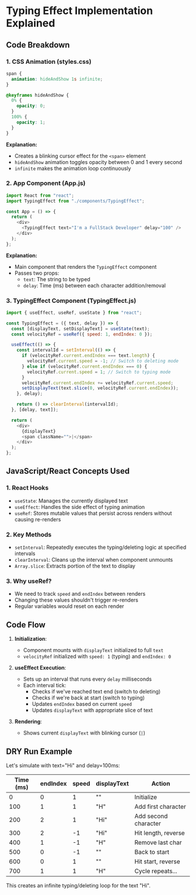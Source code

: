 # Typing Effect Implementation Explained

## Code Breakdown

### 1. CSS Animation (styles.css)

```css
span {
  animation: hideAndShow 1s infinite;
}

@keyframes hideAndShow {
  0% {
    opacity: 0;
  }
  100% {
    opacity: 1;
  }
}
```

**Explanation:**

- Creates a blinking cursor effect for the `<span>` element
- `hideAndShow` animation toggles opacity between 0 and 1 every second
- `infinite` makes the animation loop continuously

### 2. App Component (App.js)

```javascript
import React from "react";
import TypingEffect from "./components/TypingEffect";

const App = () => {
  return (
    <div>
      <TypingEffect text="I'm a FullStack Developer" delay="100" />
    </div>
  );
};
```

**Explanation:**

- Main component that renders the `TypingEffect` component
- Passes two props:
  - `text`: The string to be typed
  - `delay`: Time (ms) between each character addition/removal

### 3. TypingEffect Component (TypingEffect.js)

```javascript
import { useEffect, useRef, useState } from "react";

const TypingEffect = ({ text, delay }) => {
  const [displayText, setDisplayText] = useState(text);
  const velocityRef = useRef({ speed: 1, endIndex: 0 });

  useEffect(() => {
    const intervalId = setInterval(() => {
      if (velocityRef.current.endIndex === text.length) {
        velocityRef.current.speed = -1; // Switch to deleting mode
      } else if (velocityRef.current.endIndex === 0) {
        velocityRef.current.speed = 1; // Switch to typing mode
      }
      velocityRef.current.endIndex += velocityRef.current.speed;
      setDisplayText(text.slice(0, velocityRef.current.endIndex));
    }, delay);

    return () => clearInterval(intervalId);
  }, [delay, text]);

  return (
    <div>
      {displayText}
      <span className="">|</span>
    </div>
  );
};
```

## JavaScript/React Concepts Used

### 1. React Hooks

- `useState`: Manages the currently displayed text
- `useEffect`: Handles the side effect of typing animation
- `useRef`: Stores mutable values that persist across renders without causing re-renders

### 2. Key Methods

- `setInterval`: Repeatedly executes the typing/deleting logic at specified intervals
- `clearInterval`: Cleans up the interval when component unmounts
- `Array.slice`: Extracts portion of the text to display

### 3. Why useRef?

- We need to track `speed` and `endIndex` between renders
- Changing these values shouldn't trigger re-renders
- Regular variables would reset on each render

## Code Flow

1. **Initialization**:

   - Component mounts with `displayText` initialized to full `text`
   - `velocityRef` initialized with `speed: 1` (typing) and `endIndex: 0`

2. **useEffect Execution**:

   - Sets up an interval that runs every `delay` milliseconds
   - Each interval tick:
     - Checks if we've reached text end (switch to deleting)
     - Checks if we're back at start (switch to typing)
     - Updates `endIndex` based on current `speed`
     - Updates `displayText` with appropriate slice of text

3. **Rendering**:
   - Shows current `displayText` with blinking cursor (`|`)

## DRY Run Example

Let's simulate with text="Hi" and delay=100ms:

| Time (ms) | endIndex | speed | displayText | Action               |
| --------- | -------- | ----- | ----------- | -------------------- |
| 0         | 0        | 1     | ""          | Initialize           |
| 100       | 1        | 1     | "H"         | Add first character  |
| 200       | 2        | 1     | "Hi"        | Add second character |
| 300       | 2        | -1    | "Hi"        | Hit length, reverse  |
| 400       | 1        | -1    | "H"         | Remove last char     |
| 500       | 0        | -1    | ""          | Back to start        |
| 600       | 0        | 1     | ""          | Hit start, reverse   |
| 700       | 1        | 1     | "H"         | Cycle repeats...     |

This creates an infinite typing/deleting loop for the text "Hi".
